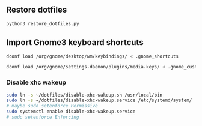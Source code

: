 ## Restore dotfiles

```sh
python3 restore_dotfiles.py
```

## Import Gnome3 keyboard shortcuts

```sh
dconf load /org/gnome/desktop/wm/keybindings/ < .gnome_shortcuts
```

```sh
dconf load /org/gnome/settings-daemon/plugins/media-keys/ < .gnome_custom_shortcuts
```

### Disable xhc wakeup

```sh
sudo ln -s ~/dotfiles/disable-xhc-wakeup.sh /usr/local/bin
sudo ln -s ~/dotfiles/disable-xhc-wakeup.service /etc/systemd/system/ 
# maybe sudo setenforce Permissive
sudo systemctl enable disable-xhc-wakeup.service
# sudo setenforce Enforcing
```
